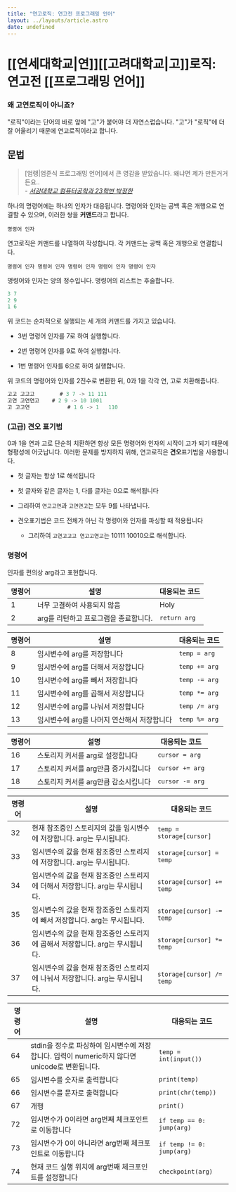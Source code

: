```yaml
---
title: "연고로직: 연고전 프로그래밍 언어"
layout: ../layouts/article.astro
date: undefined
---
```


# [[연세대학교|연]][[고려대학교|고]]로직: 연고전 [[프로그래밍 언어]]

### **왜 고연로직이 아니죠?**

"로직"이라는 단어의 바로 앞에 "고"가 붙어야 더 자연스럽습니다. "고"가 "로직"에 더 잘 어울리기 때문에 연고로직이라고 합니다.

## **문법**

> [엄랭|엄준식 프로그래밍 언어]에서 큰 영감을 받았습니다. 왜냐면 제가 만든거거든요..\
> \- [_서강대학교 컴퓨터공학과 23학번 박정한_](https://bento.me/3)

하나의 명령어에는 하나의 인자가 대응됩니다. 명령어와 인자는 공백 혹은 개행으로 연결할 수 있으며, 이러한 쌍을 **커맨드**라고 합니다.

`명령어 인자`

연고로직은 커맨드를 나열하여 작성합니다. 각 커맨드는 공백 혹은 개행으로 연결합니다.

`명령어 인자 명령어 인자 명령어 인자 명령어 인자 명령어 인자`

명령어와 인자는 양의 정수입니다. 명령어의 리스트는 후술합니다.

```javascript
3 7
2 9
1 6
```

위 코드는 순차적으로 실행되는 세 개의 커맨드를 가지고 있습니다.

- 3번 명령어 인자를 7로 하여 실행합니다.

- 2번 명령어 인자를 9로 하여 실행합니다.

- 1번 명령어 인자를 6으로 하여 실행합니다.

위 코드의 명령어와 인자를 2진수로 변환한 뒤, 0과 1을 각각 연, 고로 치환해줍니다.

```javascript
고고 고고고        # 3 7 -> 11 111
고연 고연연고    # 2 9 -> 10 1001
고 고고연            # 1 6 -> 1   110
```

### **(고급) 견오 표기법**

0과 1을 연과 고로 단순히 치환하면 항상 모든 명령어와 인자의 시작이 고가 되기 때문에 형평성에 어긋납니다. 이러한 문제를 방지하지 위해, 연고로직은 **견오**표기법을 사용합니다.

- 첫 글자는 항상 1로 해석됩니다

- 첫 글자와 같은 글자는 1, 다를 글자는 0으로 해석됩니다

- 그리하여 `연고고연`과 `고연연고`는 모두 9를 나타냅니다.

- 견오표기법은 코드 전체가 아닌 각 명령어와 인자를 파싱할 때 적용됩니다

  - 그리하여 `고연고고고 연고고연고`는 10111 10010으로 해석합니다.

### **명령어**

인자를 편의상 arg라고 표현합니다.

| **명령어** | **설명**                              | **대응되는 코드** |
| ---------- | ------------------------------------- | ----------------- |
| 1          | 너무 고결하여 사용되지 않음           | Holy              |
| 2          | arg를 리턴하고 프로그램을 종료합니다. | `return arg`      |

| **명령어** | **설명**                                    | **대응되는 코드** |
| ---------- | ------------------------------------------- | ----------------- |
| 8          | 임시변수에 arg를 저장합니다                 | `temp = arg`      |
| 9          | 임시변수에 arg를 더해서 저장합니다          | `temp += arg`     |
| 10         | 임시변수에 arg를 빼서 저장합니다            | `temp -= arg`     |
| 11         | 임시변수에 arg를 곱해서 저장합니다          | `temp *= arg`     |
| 12         | 임시변수에 arg를 나눠서 저장합니다          | `temp /= arg`     |
| 13         | 임시변수에 arg를 나머지 연산해서 저장합니다 | `temp %= arg`     |

| **명령어** | **설명**                             | **대응되는 코드** |
| ---------- | ------------------------------------ | ----------------- |
| 16         | 스토리지 커서를 arg로 설정합니다     | `cursor = arg`    |
| 17         | 스토리지 커서를 arg만큼 증가시킵니다 | `cursor += arg`   |
| 18         | 스토리지 커서를 arg만큼 감소시킵니다 | `cursor -= arg`   |

| **명령어** | **설명**                                                                      | **대응되는 코드**         |
| ---------- | ----------------------------------------------------------------------------- | ------------------------- |
| 32         | 현재 참조중인 스토리지의 값을 임시변수에 저장합니다. arg는 무시됩니다.        | `temp = storage[cursor]`  |
| 33         | 임시변수의 값을 현재 참조중인 스토리지에 저장합니다. arg는 무시됩니다.        | `storage[cursor] = temp`  |
| 34         | 임시변수의 값을 현재 참조중인 스토리지에 더해서 저장합니다. arg는 무시됩니다. | `storage[cursor] += temp` |
| 35         | 임시변수의 값을 현재 참조중인 스토리지에 빼서 저장합니다. arg는 무시됩니다.   | `storage[cursor] -= temp` |
| 36         | 임시변수의 값을 현재 참조중인 스토리지에 곱해서 저장합니다. arg는 무시됩니다. | `storage[cursor] *= temp` |
| 37         | 임시변수의 값을 현재 참조중인 스토리지에 나눠서 저장합니다. arg는 무시됩니다. | `storage[cursor] /= temp` |

| **명령어** | **설명**                                                                                       | **대응되는 코드**         |
| ---------- | ---------------------------------------------------------------------------------------------- | ------------------------- |
| 64         | stdin을 정수로 파싱하여 임시변수에 저장합니다. 입력이 numeric하지 않다면 unicode로 변환됩니다. | `temp = int(input())`     |
| 65         | 임시변수를 숫자로 출력합니다                                                                   | `print(temp)`             |
| 66         | 임시변수를 문자로 출력합니다                                                                   | `print(chr(temp))`        |
| 67         | 개행                                                                                           | `print()`                 |
| 72         | 임시변수가 0이라면 arg번째 체크포인트로 이동합니다                                             | `if temp == 0: jump(arg)` |
| 73         | 임시변수가 0이 아니라면 arg번째 체크포인트로 이동합니다                                        | `if temp != 0: jump(arg)` |
| 74         | 현재 코드 실행 위치에 arg번째 체크포인트를 설정합니다                                          | `checkpoint(arg)`         |
